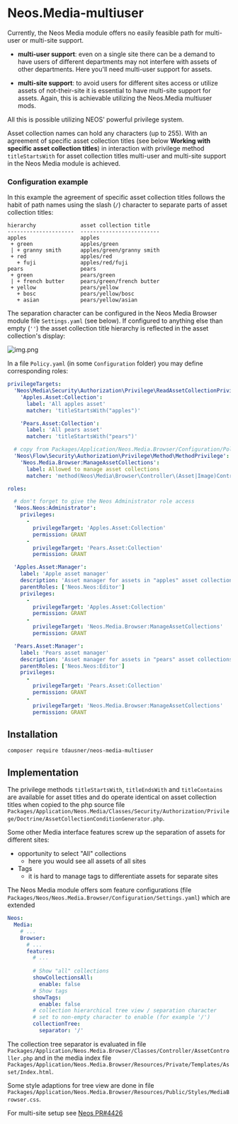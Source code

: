 # Neos.Media-multiuser

Currently, the Neos Media module offers no easily feasible path for multi-user or multi-site 
support.

- **multi-user support**: even on a single site there can be a demand to have users of different
departments may not interfere with assets of other departments. Here you'll need multi-user 
support for assets.


- **multi-site support**: to avoid users for different sites access or utilize assets of 
not-their-site it is essential to have multi-site support for assets. Again, this is 
achievable utilizing the Neos.Media multiuser mods.

All this is possible utilizing NEOS' powerful privilege system.

Asset collection names can hold any characters (up to 255). With an agreement of
specific asset collection titles (see below **Working with specific asset collection titles**)
in interaction with privilege method `titleStartsWith` for asset collection titles
multi-user and multi-site support in the Neos Media module is achieved.

### Configuration example

In this example the agreement of specific asset collection titles follows the habit of path names
using the slash (`/`) character to separate parts of asset collection titles:
```
hierarchy              asset collection title
---------------------  -------------------------
apples                 apples
 + green               apples/green
 | + granny smith      apples/green/granny smith
 + red                 apples/red
   + fuji              apples/red/fuji
pears                  pears
 + green               pears/green
 | + french butter     pears/green/french butter
 + yellow              pears/yellow
   + bosc              pears/yellow/bosc
   + asian             pears/yellow/asian
```
The separation character can be configured in the Neos Media Browser module file `Settings.yaml`
(see below). If configured to anything else than empty (`''`) the asset collection title 
hierarchy is reflected in the asset collection's display:

![img.png](img.png)

In a file `Policy.yaml` (in some `Configuration` folder) you may define corresponding roles:
```yaml
privilegeTargets:
  'Neos\Media\Security\Authorization\Privilege\ReadAssetCollectionPrivilege':
    'Apples.Asset:Collection':
      label: 'All apples asset'
      matcher: 'titleStartsWith("apples")'

    'Pears.Asset:Collection':
      label: 'All pears asset'
      matcher: 'titleStartsWith("pears")'

  # copy from Packages/Application/Neos.Media.Browser/Configuration/Policy.yaml
  'Neos\Flow\Security\Authorization\Privilege\Method\MethodPrivilege':
    'Neos.Media.Browser:ManageAssetCollections':
      label: Allowed to manage asset collections
      matcher: 'method(Neos\Media\Browser\Controller\(Asset|Image)Controller->(createAssetCollection|editAssetCollection|updateAssetCollection|deleteAssetCollection)Action()) || method(Neos\Media\Browser\Controller\AssetCollectionController->(create|edit|update|delete)Action())'

roles:

  # don't forget to give the Neos Administrator role access
  'Neos.Neos:Administrator':
    privileges:
      -
        privilegeTarget: 'Apples.Asset:Collection'
        permission: GRANT
      -
        privilegeTarget: 'Pears.Asset:Collection'
        permission: GRANT

  'Apples.Asset:Manager':
    label: 'Apple asset manager'
    description: 'Asset manager for assets in "apples" asset collections'
    parentRoles: ['Neos.Neos:Editor']
    privileges:
      -
        privilegeTarget: 'Apples.Asset:Collection'
        permission: GRANT
      -
        privilegeTarget: 'Neos.Media.Browser:ManageAssetCollections'
        permission: GRANT

  'Pears.Asset:Manager':
    label: 'Pears asset manager'
    description: 'Asset manager for assets in "pears" asset collections'
    parentRoles: ['Neos.Neos:Editor']
    privileges:
      -
        privilegeTarget: 'Pears.Asset:Collection'
        permission: GRANT
      -
        privilegeTarget: 'Neos.Media.Browser:ManageAssetCollections'
        permission: GRANT

```

## Installation
```shell
composer require tdausner/neos-media-multiuser
```
## Implementation

The privilege methods `titleStartsWith`, `titleEndsWith` and `titleContains`
are available for asset titles and do operate identical on asset collection titles
when copied to the php source file 
`Packages/Application/Neos.Media/Classes/Security/Authorization/Privilege/Doctrine/AssetCollectionConditionGenerator.php`.

Some other Media interface features screw up the separation of assets for different
sites:
- opportunity to select "All" collections
    - here you would see all assets of all sites
- Tags
    - it is hard to manage tags to differentiate assets for separate sites

The Neos Media module offers som feature configurations (file
`Packages/Neos/Neos.Media.Browser/Configuration/Settings.yaml`)
which are extended

```yaml
Neos:
  Media:
    # ...
    Browser:
      # ...
      features:
        # ...
        
        # Show "all" collections
        showCollectionsAll:
          enable: false
        # Show tags
        showTags:
          enable: false
        # collection hierarchical tree view / separation character
        # set to non-empty character to enable (for example '/')
        collectionTree:
          separator: '/'
```
The collection tree separator is evaluated in file 
`Packages/Application/Neos.Media.Browser/Classes/Controller/AssetController.php` and in the media
index file `Packages/Application/Neos.Media.Browser/Resources/Private/Templates/Asset/Index.html`.

Some style adaptions for tree view are done in file 
`Packages/Application/Neos.Media.Browser/Resources/Public/Styles/MediaBrowser.css`.

For multi-site setup see [Neos PR#4426](https://github.com/neos/neos-development-collection/pull/4426) 